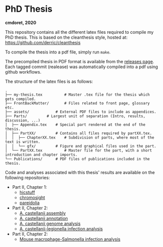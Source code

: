 # PhD Thesis
**cmdoret, 2020**

This repository contains all the different latex files required to compile my PhD thesis.
This is based on the cleanthesis style, hosted at: https://github.com/derric/cleanthesis

To compile the thesis into a pdf file, simply run `make`.

The precompiled thesis in PDF format is available from the [releases page](https://github.com/cmdoret/phd/releases). Each tagged commit (realease) was automatically compiled into a pdf using github workflows.

The structure of the latex files is as follows:

```
.
├── my-thesis.tex          # Master .tex file for the thesis which gets compiled.
├── FrontBackMatter/       # Files related to front page, glossary etc.
├── assets/       	   # External PDF files to include as appendices.
├── Parts/		   # Largest unit of separation (Intro, results, discussion, ...)
│  ├── Appendix.tex	   # Special part rendered at the end of the thesis.
│  ├── PartXX/		   # Contains all files required by partXX.tex.
│  │  ├── ChapterXX.tex	   # Subdivision of parts, where most of the text is written.
│  │  └── gfx/		   # Figure and graphical files used in the part.
│  └── PartXX.tex          # Master file for the part, with a short introduction and chapter imports.
└── Publications/	   # PDF files of publications included in the thesis.
```

Code and analyses associated with this thesis' results are available on the following repositories:

* Part II, Chapter 1:
  + [hicstuff](https://github.com/koszullab/hicstuff)
  + [chromosight](https://github.com/koszullab/chromosight)
  + [pareidolia](https://github.com/koszullab/pareidolia)
* Part II, Chapter 2:
  + [A. castellanii assembly](https://github.com/cmdoret/Acastellanii_hybrid_assembly)
  + [A. castellanii annotation](https://github.com/cmdoret/Acastellanii_genome_annotation)
  + [A. castellanii genome analysis](https://github.com/cmdoret/Acastellanii_genome_analysis)
  + [A. castellanii-legionella infection analysis](https://github.com/cmdoret/Acastellanii_legionella_infection)
* Part II, Chapter 2:
  + [Mouse macrophage-Salmonella infection analysis](https://github.com/cmdoret/mouse_salmonella_infection)
